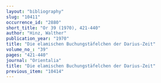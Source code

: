 ```yaml
---
layout: "bibliography"
slug: "10411"
occurrence_id: "2880"
short_title: "Or 39 (1970), 421-440"
author: "Hinz, Walther"
publication_year: "1970"
title: "Die elamischen Buchungstäfelchen der Darius-Zeit"
volume_no_: "39"
pages: "421-440"
journal: "Orientalia"
title: "Die elamischen Buchungstäfelchen der Darius-Zeit"
previous_item: "10414"
---
```

